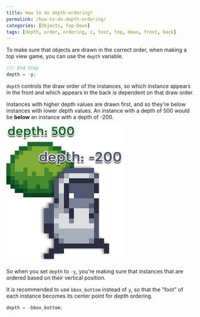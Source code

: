 ```yaml
---
title: How to do depth-ordering?
permalink: /how-to-do-depth-ordering/
categories: [Objects, Top-Down]
tags: [depth, order, ordering, z, test, top, down, front, back]
---
```


To make sure that objects are drawn in the correct order, when making a top view game, you can use the `depth` variable.

```js
/// End Step
depth = -y;
```

`depth` controls the draw order of the instances, so which instance appears in the front and which appears in the back is dependent on that draw order.

Instances with higher depth values are drawn first, and so they're below instances with lower depth values.
An instance with a depth of 500 would be **below** an instance with a depth of -200.

![Example](/assets/gmhow-depth.png)

So when you set `depth` to `-y`, you're making sure that instances that are ordered based on their vertical position.

It is recommended to use `bbox_bottom` instead of `y`, so that the "foot" of each instance becomes its center point for depth ordering.

```js
depth = -bbox_bottom;
```